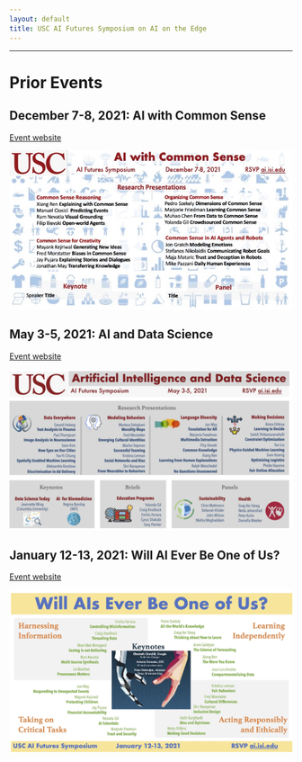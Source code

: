 ```yaml
---
layout: default
title: USC AI Futures Symposium on AI on the Edge
---
```

---

# Prior Events


## December 7-8, 2021: AI with Common Sense

[Event website](https://www.isi.edu/events/ai-commonsense-symposium/)

<img src="images/AI-CS-Symposium-Flier.jpeg" alt="AI-CS-Symposium-Flier" width="1000" />


## May 3-5, 2021: AI and Data Science

[Event website](https://www.isi.edu/events/ai-symposium/)

<img src="images/AI-DS-Symposium-Flier.jpg" alt="AI-DS-Symposium-Flier" width="1000" />


## January 12-13, 2021: Will AI Ever Be One of Us?

[Event website](https://www.isi.edu/events/ai_symposium_2021)

<img src="images/Human-AI-Symposium-Flier.jpg" alt="Human-AI-Symposium-Flier" width="1000" />


